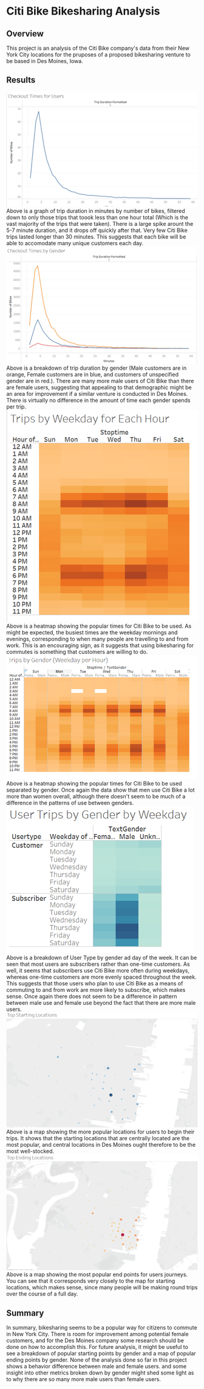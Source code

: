 # Citi Bike Bikesharing Analysis
## Overview
This project is an analysis of the Citi Bike company's data from their New York City locations for the pruposes of a proposed bikesharing venture to be based in Des Moines, Iowa. 

## Results
![Trip Duration](https://github.com/AbeSchnake/bikesharing/blob/main/Images/Trip_Duration.png)
Above is a graph of trip duration in minutes by number of bikes, filtered down to only those trips that toook less than one hour total (Which is the vast majority of the trips that were taken). There is a large spike arount the 5-7 minute duration, and it drops off quickly after that. Very few Citi Bike trips lasted longer than 30 minutes. This suggests that each bike will be able to accomodate many unique customers each day.
![Trip Duration by Gender](https://github.com/AbeSchnake/bikesharing/blob/main/Images/Trip_Duration_by_Gender.png)
Above is a breakdown of trip duration by gender (Male customers are in orange, Female customers are in blue, and customers of unspecified gender are in red.). There are many more male users of Citi Bike than there are female users, suggesting that appealing to that demographic might be an area for improvement if a similar venture is conducted in Des Moines. There is virtually no difference in the amount of time each gender spends per trip.
![Trip Heatmap](https://github.com/AbeSchnake/bikesharing/blob/main/Images/Trip_Heatmap.png)
Above is a heatmap showing the popular times for Citi Bike to be used. As might be expected, the busiest times are the weekday mornings and evenings, corresponding to when many people are travelling to and from work. This is an encouraging sign, as it suggests that using bikesharing for commutes is something that customers are willing to do.
![Trip Heatmap by Gender](https://github.com/AbeSchnake/bikesharing/blob/main/Images/Trip_Heatmap_by_Gender.png)
Above is a heatmap showing the popular times for Citi Bike to be used separated by gender. Once again the data show that men use Citi Bike a lot more than women overall, although there doesn't seem to be much of a difference in the patterns of use between genders. 
![Usertype by Gender](https://github.com/AbeSchnake/bikesharing/blob/main/Images/Usertype_by_Gender.png)
Above is a breakdown of User Type by gender ad day of the week. It can be seen that most users are subscribers rather than one-time customers. As well, it seems that subscribers use Citi Bike more often during weekdays, whereas one-time customers are more evenly spaced throughout the week. This suggests that those users who plan to use Citi Bike as a means of commuting to and from work are more likely to subscribe, which makes sense. Once again there does not seem to be a difference in pattern between male use and female use beyond the fact that there are more male users.
![Starting Points](https://github.com/AbeSchnake/bikesharing/blob/main/Images/Starting_Locations.png)
Above is a map showing the more popular locations for users to begin their trips. It shows that the starting locations that are centrally located are the most popular, and central locations in Des Moines ought therefore to be the most well-stocked.
![Ending Points](https://github.com/AbeSchnake/bikesharing/blob/main/Images/Ending_Locations.png)
Above is a map showing the most popular end points for users journeys. You can see that it corresponds very closely to the map for starting locations, which makes sense, since many people will be making round trips over the course of a full day.

## Summary
In summary, bikesharing seems to be a popular way for citizens to commute in New York City. There is room for improvement among potential female customers, and for the Des Moines company some research should be done on how to accomplish this. For future analysis, it might be useful to see a breakdown of popular starting points by gender and a map of popular ending points by gender. None of the analysis done so far in this project shows a behavior difference between male and female users. and some insight into other metrics broken down by gender might shed some light as to why there are so many more male users than female users.
